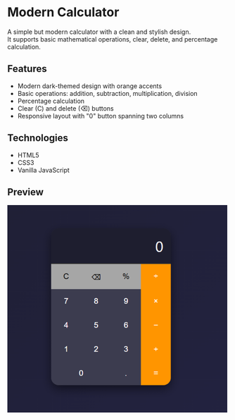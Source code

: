 # Modern Calculator

A simple but modern calculator with a clean and stylish design.  
It supports basic mathematical operations, clear, delete, and percentage calculation.  

## Features
- Modern dark-themed design with orange accents  
- Basic operations: addition, subtraction, multiplication, division  
- Percentage calculation  
- Clear (C) and delete (⌫) buttons  
- Responsive layout with "0" button spanning two columns  

## Technologies
- HTML5  
- CSS3  
- Vanilla JavaScript  

## Preview 

<img src="Calculator/pictures/Calculator.png" alt="Modern Calculator preview" width="500">
